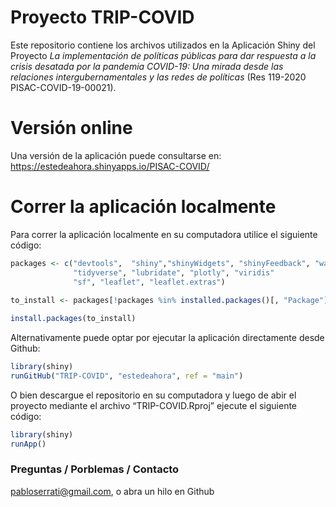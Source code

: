 
# Proyecto TRIP-COVID

Este repositorio contiene los archivos utilizados en la Aplicación Shiny
del Proyecto *La implementación de políticas públicas para dar respuesta
a la crisis desatada por la pandemia COVID-19: Una mirada desde las
relaciones intergubernamentales y las redes de políticas* (Res 119-2020
PISAC-COVID-19-00021).

# Versión online

Una versión de la aplicación puede consultarse en:
<https://estedeahora.shinyapps.io/PISAC-COVID/>

# Correr la aplicación localmente

Para correr la aplicación localmente en su computadora utilice el
siguiente código:

``` r
packages <- c("devtools",  "shiny","shinyWidgets", "shinyFeedback", "waiter", 
              "tidyverse", "lubridate", "plotly", "viridis" 
              "sf", "leaflet", "leaflet.extras")
    
to_install <- packages[!packages %in% installed.packages()[, "Package"]]

install.packages(to_install)
```

Alternativamente puede optar por ejecutar la aplicación directamente
desde Github:

``` r
library(shiny)
runGitHub("TRIP-COVID", "estedeahora", ref = "main")
```

O bien descargue el repositorio en su computadora y luego de abir el
proyecto mediante el archivo “TRIP-COVID.Rproj” ejecute el siguiente
código:

``` r
library(shiny)
runApp()
```

### Preguntas / Porblemas / Contacto

<pabloserrati@gmail.com>, o abra un hilo en Github
